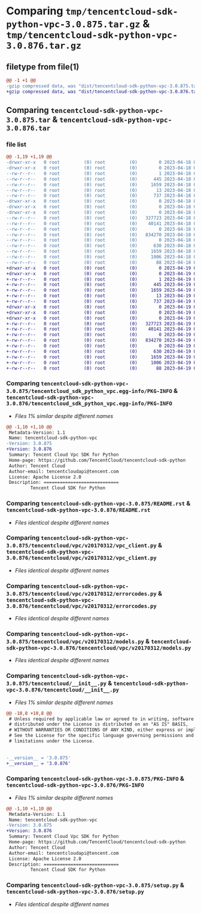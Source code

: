 # Comparing `tmp/tencentcloud-sdk-python-vpc-3.0.875.tar.gz` & `tmp/tencentcloud-sdk-python-vpc-3.0.876.tar.gz`

## filetype from file(1)

```diff
@@ -1 +1 @@
-gzip compressed data, was "dist/tencentcloud-sdk-python-vpc-3.0.875.tar", last modified: Tue Apr 18 01:05:00 2023, max compression
+gzip compressed data, was "dist/tencentcloud-sdk-python-vpc-3.0.876.tar", last modified: Wed Apr 19 00:42:59 2023, max compression
```

## Comparing `tencentcloud-sdk-python-vpc-3.0.875.tar` & `tencentcloud-sdk-python-vpc-3.0.876.tar`

### file list

```diff
@@ -1,19 +1,19 @@
-drwxr-xr-x   0 root         (0) root         (0)        0 2023-04-18 01:05:00.000000 tencentcloud-sdk-python-vpc-3.0.875/
-drwxr-xr-x   0 root         (0) root         (0)        0 2023-04-18 01:05:00.000000 tencentcloud-sdk-python-vpc-3.0.875/tencentcloud_sdk_python_vpc.egg-info/
--rw-r--r--   0 root         (0) root         (0)        1 2023-04-18 01:05:00.000000 tencentcloud-sdk-python-vpc-3.0.875/tencentcloud_sdk_python_vpc.egg-info/dependency_links.txt
--rw-r--r--   0 root         (0) root         (0)      445 2023-04-18 01:05:00.000000 tencentcloud-sdk-python-vpc-3.0.875/tencentcloud_sdk_python_vpc.egg-info/SOURCES.txt
--rw-r--r--   0 root         (0) root         (0)     1659 2023-04-18 01:05:00.000000 tencentcloud-sdk-python-vpc-3.0.875/tencentcloud_sdk_python_vpc.egg-info/PKG-INFO
--rw-r--r--   0 root         (0) root         (0)       13 2023-04-18 01:05:00.000000 tencentcloud-sdk-python-vpc-3.0.875/tencentcloud_sdk_python_vpc.egg-info/top_level.txt
--rw-r--r--   0 root         (0) root         (0)      737 2023-04-18 01:05:00.000000 tencentcloud-sdk-python-vpc-3.0.875/README.rst
-drwxr-xr-x   0 root         (0) root         (0)        0 2023-04-18 01:05:00.000000 tencentcloud-sdk-python-vpc-3.0.875/tencentcloud/
-drwxr-xr-x   0 root         (0) root         (0)        0 2023-04-18 01:05:00.000000 tencentcloud-sdk-python-vpc-3.0.875/tencentcloud/vpc/
-drwxr-xr-x   0 root         (0) root         (0)        0 2023-04-18 01:05:00.000000 tencentcloud-sdk-python-vpc-3.0.875/tencentcloud/vpc/v20170312/
--rw-r--r--   0 root         (0) root         (0)   327723 2023-04-18 01:05:00.000000 tencentcloud-sdk-python-vpc-3.0.875/tencentcloud/vpc/v20170312/vpc_client.py
--rw-r--r--   0 root         (0) root         (0)    40141 2023-04-18 01:05:00.000000 tencentcloud-sdk-python-vpc-3.0.875/tencentcloud/vpc/v20170312/errorcodes.py
--rw-r--r--   0 root         (0) root         (0)        0 2023-04-18 01:05:00.000000 tencentcloud-sdk-python-vpc-3.0.875/tencentcloud/vpc/v20170312/__init__.py
--rw-r--r--   0 root         (0) root         (0)   834270 2023-04-18 01:05:00.000000 tencentcloud-sdk-python-vpc-3.0.875/tencentcloud/vpc/v20170312/models.py
--rw-r--r--   0 root         (0) root         (0)        0 2023-04-18 01:05:00.000000 tencentcloud-sdk-python-vpc-3.0.875/tencentcloud/vpc/__init__.py
--rw-r--r--   0 root         (0) root         (0)      630 2023-04-18 01:05:00.000000 tencentcloud-sdk-python-vpc-3.0.875/tencentcloud/__init__.py
--rw-r--r--   0 root         (0) root         (0)     1659 2023-04-18 01:05:00.000000 tencentcloud-sdk-python-vpc-3.0.875/PKG-INFO
--rw-r--r--   0 root         (0) root         (0)     1006 2023-04-18 01:05:00.000000 tencentcloud-sdk-python-vpc-3.0.875/setup.py
--rw-r--r--   0 root         (0) root         (0)       88 2023-04-18 01:05:00.000000 tencentcloud-sdk-python-vpc-3.0.875/setup.cfg
+drwxr-xr-x   0 root         (0) root         (0)        0 2023-04-19 00:42:59.000000 tencentcloud-sdk-python-vpc-3.0.876/
+drwxr-xr-x   0 root         (0) root         (0)        0 2023-04-19 00:42:59.000000 tencentcloud-sdk-python-vpc-3.0.876/tencentcloud_sdk_python_vpc.egg-info/
+-rw-r--r--   0 root         (0) root         (0)        1 2023-04-19 00:42:58.000000 tencentcloud-sdk-python-vpc-3.0.876/tencentcloud_sdk_python_vpc.egg-info/dependency_links.txt
+-rw-r--r--   0 root         (0) root         (0)      445 2023-04-19 00:42:59.000000 tencentcloud-sdk-python-vpc-3.0.876/tencentcloud_sdk_python_vpc.egg-info/SOURCES.txt
+-rw-r--r--   0 root         (0) root         (0)     1659 2023-04-19 00:42:58.000000 tencentcloud-sdk-python-vpc-3.0.876/tencentcloud_sdk_python_vpc.egg-info/PKG-INFO
+-rw-r--r--   0 root         (0) root         (0)       13 2023-04-19 00:42:58.000000 tencentcloud-sdk-python-vpc-3.0.876/tencentcloud_sdk_python_vpc.egg-info/top_level.txt
+-rw-r--r--   0 root         (0) root         (0)      737 2023-04-19 00:42:58.000000 tencentcloud-sdk-python-vpc-3.0.876/README.rst
+drwxr-xr-x   0 root         (0) root         (0)        0 2023-04-19 00:42:59.000000 tencentcloud-sdk-python-vpc-3.0.876/tencentcloud/
+drwxr-xr-x   0 root         (0) root         (0)        0 2023-04-19 00:42:59.000000 tencentcloud-sdk-python-vpc-3.0.876/tencentcloud/vpc/
+drwxr-xr-x   0 root         (0) root         (0)        0 2023-04-19 00:42:59.000000 tencentcloud-sdk-python-vpc-3.0.876/tencentcloud/vpc/v20170312/
+-rw-r--r--   0 root         (0) root         (0)   327723 2023-04-19 00:42:58.000000 tencentcloud-sdk-python-vpc-3.0.876/tencentcloud/vpc/v20170312/vpc_client.py
+-rw-r--r--   0 root         (0) root         (0)    40141 2023-04-19 00:42:58.000000 tencentcloud-sdk-python-vpc-3.0.876/tencentcloud/vpc/v20170312/errorcodes.py
+-rw-r--r--   0 root         (0) root         (0)        0 2023-04-19 00:42:58.000000 tencentcloud-sdk-python-vpc-3.0.876/tencentcloud/vpc/v20170312/__init__.py
+-rw-r--r--   0 root         (0) root         (0)   834270 2023-04-19 00:42:58.000000 tencentcloud-sdk-python-vpc-3.0.876/tencentcloud/vpc/v20170312/models.py
+-rw-r--r--   0 root         (0) root         (0)        0 2023-04-19 00:42:58.000000 tencentcloud-sdk-python-vpc-3.0.876/tencentcloud/vpc/__init__.py
+-rw-r--r--   0 root         (0) root         (0)      630 2023-04-19 00:42:58.000000 tencentcloud-sdk-python-vpc-3.0.876/tencentcloud/__init__.py
+-rw-r--r--   0 root         (0) root         (0)     1659 2023-04-19 00:42:59.000000 tencentcloud-sdk-python-vpc-3.0.876/PKG-INFO
+-rw-r--r--   0 root         (0) root         (0)     1006 2023-04-19 00:42:58.000000 tencentcloud-sdk-python-vpc-3.0.876/setup.py
+-rw-r--r--   0 root         (0) root         (0)       88 2023-04-19 00:42:59.000000 tencentcloud-sdk-python-vpc-3.0.876/setup.cfg
```

### Comparing `tencentcloud-sdk-python-vpc-3.0.875/tencentcloud_sdk_python_vpc.egg-info/PKG-INFO` & `tencentcloud-sdk-python-vpc-3.0.876/tencentcloud_sdk_python_vpc.egg-info/PKG-INFO`

 * *Files 1% similar despite different names*

```diff
@@ -1,10 +1,10 @@
 Metadata-Version: 1.1
 Name: tencentcloud-sdk-python-vpc
-Version: 3.0.875
+Version: 3.0.876
 Summary: Tencent Cloud Vpc SDK for Python
 Home-page: https://github.com/TencentCloud/tencentcloud-sdk-python
 Author: Tencent Cloud
 Author-email: tencentcloudapi@tencent.com
 License: Apache License 2.0
 Description: ============================
         Tencent Cloud SDK for Python
```

### Comparing `tencentcloud-sdk-python-vpc-3.0.875/README.rst` & `tencentcloud-sdk-python-vpc-3.0.876/README.rst`

 * *Files identical despite different names*

### Comparing `tencentcloud-sdk-python-vpc-3.0.875/tencentcloud/vpc/v20170312/vpc_client.py` & `tencentcloud-sdk-python-vpc-3.0.876/tencentcloud/vpc/v20170312/vpc_client.py`

 * *Files identical despite different names*

### Comparing `tencentcloud-sdk-python-vpc-3.0.875/tencentcloud/vpc/v20170312/errorcodes.py` & `tencentcloud-sdk-python-vpc-3.0.876/tencentcloud/vpc/v20170312/errorcodes.py`

 * *Files identical despite different names*

### Comparing `tencentcloud-sdk-python-vpc-3.0.875/tencentcloud/vpc/v20170312/models.py` & `tencentcloud-sdk-python-vpc-3.0.876/tencentcloud/vpc/v20170312/models.py`

 * *Files identical despite different names*

### Comparing `tencentcloud-sdk-python-vpc-3.0.875/tencentcloud/__init__.py` & `tencentcloud-sdk-python-vpc-3.0.876/tencentcloud/__init__.py`

 * *Files 1% similar despite different names*

```diff
@@ -10,8 +10,8 @@
 # Unless required by applicable law or agreed to in writing, software
 # distributed under the License is distributed on an "AS IS" BASIS,
 # WITHOUT WARRANTIES OR CONDITIONS OF ANY KIND, either express or implied.
 # See the License for the specific language governing permissions and
 # limitations under the License.
 
 
-__version__ = '3.0.875'
+__version__ = '3.0.876'
```

### Comparing `tencentcloud-sdk-python-vpc-3.0.875/PKG-INFO` & `tencentcloud-sdk-python-vpc-3.0.876/PKG-INFO`

 * *Files 1% similar despite different names*

```diff
@@ -1,10 +1,10 @@
 Metadata-Version: 1.1
 Name: tencentcloud-sdk-python-vpc
-Version: 3.0.875
+Version: 3.0.876
 Summary: Tencent Cloud Vpc SDK for Python
 Home-page: https://github.com/TencentCloud/tencentcloud-sdk-python
 Author: Tencent Cloud
 Author-email: tencentcloudapi@tencent.com
 License: Apache License 2.0
 Description: ============================
         Tencent Cloud SDK for Python
```

### Comparing `tencentcloud-sdk-python-vpc-3.0.875/setup.py` & `tencentcloud-sdk-python-vpc-3.0.876/setup.py`

 * *Files identical despite different names*

